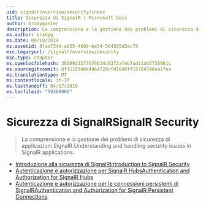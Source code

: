```yaml
---
uid: signalr/overview/security/index
title: Sicurezza di SignalR | Microsoft Docs
author: bradygaster
description: La comprensione e la gestione dei problemi di sicurezza di applicazioni SignalR.
ms.author: bradyg
ms.date: 09/19/2014
ms.assetid: 8faa734d-ab55-4b09-be54-564595d2ec78
msc.legacyurl: /signalr/overview/security
msc.type: chapter
ms.openlocfilehash: 36589215f7676b34c8372afeb7ad11ab5736861c
ms.sourcegitcommit: 0f1119340e4464720cfd16d0ff15764746ea1fea
ms.translationtype: MT
ms.contentlocale: it-IT
ms.lasthandoff: 04/17/2019
ms.locfileid: "59389960"
---
```

# <a name="signalr-security"></a><span data-ttu-id="c0cfa-103">Sicurezza di SignalR</span><span class="sxs-lookup"><span data-stu-id="c0cfa-103">SignalR Security</span></span>

> <span data-ttu-id="c0cfa-104">La comprensione e la gestione dei problemi di sicurezza di applicazioni SignalR.</span><span class="sxs-lookup"><span data-stu-id="c0cfa-104">Understanding and handling security issues in SignalR applications.</span></span>


- [<span data-ttu-id="c0cfa-105">Introduzione alla sicurezza di SignalR</span><span class="sxs-lookup"><span data-stu-id="c0cfa-105">Introduction to SignalR Security</span></span>](introduction-to-security.md)
- [<span data-ttu-id="c0cfa-106">Autenticazione e autorizzazione per SignalR Hubs</span><span class="sxs-lookup"><span data-stu-id="c0cfa-106">Authentication and Authorization for SignalR Hubs</span></span>](hub-authorization.md)
- [<span data-ttu-id="c0cfa-107">Autenticazione e autorizzazione per le connessioni persistenti di SignalR</span><span class="sxs-lookup"><span data-stu-id="c0cfa-107">Authentication and Authorization for SignalR Persistent Connections</span></span>](persistent-connection-authorization.md)
